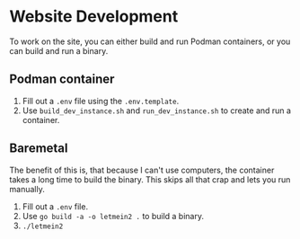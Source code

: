 # Website Development
To work on the site, you can either build and run Podman containers, or you can build and run a binary.

## Podman container
1. Fill out a `.env` file using the `.env.template`.
2. Use `build_dev_instance.sh` and `run_dev_instance.sh` to create and run a container.

## Baremetal
The benefit of this is, that because I can't use computers, the container takes a long time to build the binary. This skips all that crap and lets you run manually.

1. Fill out a `.env` file.
2. Use `go build -a -o letmein2 .` to build a binary.
3. `./letmein2`